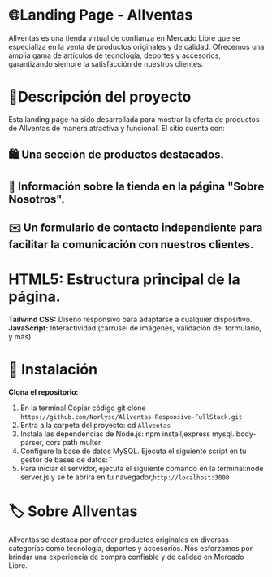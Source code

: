  

# 🌐Landing Page - Allventas
Allventas es una tienda virtual de confianza en Mercado Libre que se especializa en la venta de productos originales y de calidad. Ofrecemos una amplia gama de artículos de tecnología, deportes y accesorios, garantizando siempre la satisfacción de nuestros clientes.

# 📝Descripción del proyecto
Esta landing page ha sido desarrollada para mostrar la oferta de productos de Allventas de manera atractiva y funcional. El sitio cuenta con:

## 🛍️ Una sección de productos destacados.
## 📖 Información sobre la tienda en la página "Sobre Nosotros".
## ✉️ Un formulario de contacto independiente para facilitar la comunicación con nuestros clientes.

# HTML5: Estructura principal de la página.
**Tailwind CSS:** Diseño responsivo para adaptarse a cualquier dispositivo.
**JavaScript:** Interactividad (carrusel de imágenes, validación del formulario, y más).

# 🔧 Instalación
**Clona el repositorio:**
1. En la terminal Copiar código git clone
 `https://github.com/Norlysc/Allventas-Responsive-FullStack.git`
2. Entra a la carpeta del proyecto: cd `Allventas`
3. Instala las dependencias de Node.js: npm install,express mysql. body-parser, cors path multer
1. Configure la base de datos MySQL. Ejecuta el siguiente script en tu gestor de bases de datos:``
1. Para iniciar el servidor, ejecuta el siguiente comando en la terminal:node server.js y se te abrira en tu  navegador,`http://localhost:3000`

# 🏷️ Sobre Allventas
Allventas se destaca por ofrecer productos originales en diversas categorías como tecnología, deportes y accesorios. Nos esforzamos por brindar una experiencia de compra confiable y de calidad en Mercado Libre.